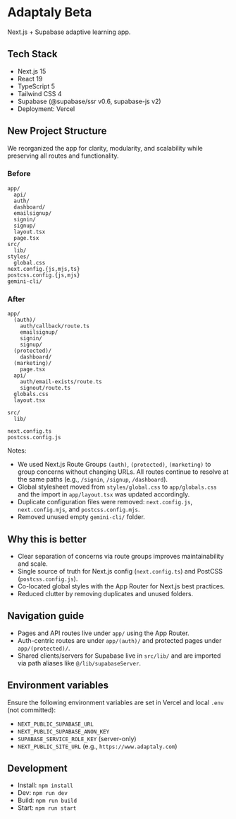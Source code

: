 # Adaptaly Beta

Next.js + Supabase adaptive learning app.

## Tech Stack
- Next.js 15
- React 19
- TypeScript 5
- Tailwind CSS 4
- Supabase (@supabase/ssr v0.6, supabase-js v2)
- Deployment: Vercel

## New Project Structure

We reorganized the app for clarity, modularity, and scalability while preserving all routes and functionality.

### Before

```
app/
  api/
  auth/
  dashboard/
  emailsignup/
  signin/
  signup/
  layout.tsx
  page.tsx
src/
  lib/
styles/
  global.css
next.config.{js,mjs,ts}
postcss.config.{js,mjs}
gemini-cli/
```

### After

```
app/
  (auth)/
    auth/callback/route.ts
    emailsignup/
    signin/
    signup/
  (protected)/
    dashboard/
  (marketing)/
    page.tsx
  api/
    auth/email-exists/route.ts
    signout/route.ts
  globals.css
  layout.tsx

src/
  lib/

next.config.ts
postcss.config.js
```

Notes:
- We used Next.js Route Groups `(auth)`, `(protected)`, `(marketing)` to group concerns without changing URLs. All routes continue to resolve at the same paths (e.g., `/signin`, `/signup`, `/dashboard`).
- Global stylesheet moved from `styles/global.css` to `app/globals.css` and the import in `app/layout.tsx` was updated accordingly.
- Duplicate configuration files were removed: `next.config.js`, `next.config.mjs`, and `postcss.config.mjs`.
- Removed unused empty `gemini-cli/` folder.

## Why this is better
- Clear separation of concerns via route groups improves maintainability and scale.
- Single source of truth for Next.js config (`next.config.ts`) and PostCSS (`postcss.config.js`).
- Co-located global styles with the App Router for Next.js best practices.
- Reduced clutter by removing duplicates and unused folders.

## Navigation guide
- Pages and API routes live under `app/` using the App Router.
- Auth-centric routes are under `app/(auth)/` and protected pages under `app/(protected)/`.
- Shared clients/servers for Supabase live in `src/lib/` and are imported via path aliases like `@/lib/supabaseServer`.

## Environment variables
Ensure the following environment variables are set in Vercel and local `.env` (not committed):
- `NEXT_PUBLIC_SUPABASE_URL`
- `NEXT_PUBLIC_SUPABASE_ANON_KEY`
- `SUPABASE_SERVICE_ROLE_KEY` (server-only)
- `NEXT_PUBLIC_SITE_URL` (e.g., `https://www.adaptaly.com`)

## Development
- Install: `npm install`
- Dev: `npm run dev`
- Build: `npm run build`
- Start: `npm run start`
